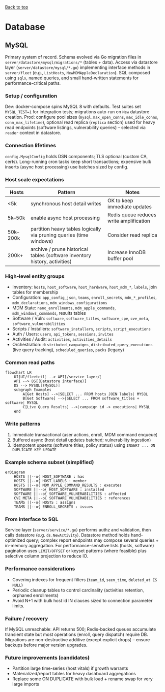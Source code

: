 [Back to top](./README.md)
# Database

## MySQL

Primary system of record. Schema evolved via Go migration files in `server/datastore/mysql/migrations/*` (tables + data). Access via datastore layer (`server/datastore/mysql/*.go`) implementing interface methods in `server/fleet` (e.g., `ListHosts`, `NewMDMAppleDeclaration`). SQL composed using `sqlx`, named queries, and small hand-written statements for performance-critical paths.

### Setup / configuration
Dev: docker-compose spins MySQL 8 with defaults. Test suites set `MYSQL_TEST=1` for integration tests; migrations auto-run on `New` datastore creation. Prod: configure pool sizes (`mysql.max_open_conns`, `max_idle_conns`, `conn_max_lifetime`), optional read replica (`replica` section) used for heavy read endpoints (software listings, vulnerability queries) – selected via `reader` context in datastore.

### Connection lifetimes
`config.MysqlConfig` holds DSN components; TLS optional (custom CA, certs). Long-running cron tasks keep short transactions; expensive bulk inserts (async host processing) use batches sized by config.

### Host scale expectations
| Hosts | Pattern | Notes |
|-------|---------|-------|
| <5k | synchronous host detail writes | OK to keep immediate updates |
| 5k–50k | enable async host processing | Redis queue reduces write amplification |
| 50k–200k | partition heavy tables logically via pruning queries (time windows) | Consider read replica |
| 200k+ | archive / prune historical tables (software inventory history, activities) | Increase InnoDB buffer pool |

### High-level entity groups
* Inventory: `hosts`, `host_software`, `host_hardware`, `host_mdm_*`, `labels`, join tables for membership
* Configuration: `app_config_json`, `teams`, `enroll_secrets`, `mdm_*_profiles`, `mdm_declarations`, `mdm_windows_configurations`
* MDM State: `nano_enrollments`, `mdm_apple_commands`, `mdm_windows_commands`, results tables
* Software / Vuln: `software`, `software_titles`, `software_cpe`, `cve_meta`, `software_vulnerabilities`
* Scripts / Installers: `software_installers`, `scripts`, `script_executions`
* Auth / Users: `users`, `api_tokens`, `sessions`, `invites`
* Activities / Audit: `activities`, `activities_details`
* Orchestration: `distributed_campaigns`, `distributed_query_executions` (live query tracking), `scheduled_queries`, `packs` (legacy)

### Common read paths
```mermaid
flowchart LR
	UI[UI/fleetctl] --> API[/service layer/]
	API --> DS[(Datastore interface)]
	DS --> MYSQL[(MySQL)]
	subgraph Examples
		A[Get Hosts] -->|SELECT ... FROM hosts JOIN labels| MYSQL
		B[Get Software] -->|SELECT ... FROM software_titles + software| MYSQL
		C[Live Query Results] -->|campaign id -> executions| MYSQL
	end
```

### Write patterns
1. Immediate transactional (user actions, enroll, MDM command enqueue)
2. Buffered async (host detail updates batched; vulnerability ingestion)
3. Idempotent upserts (software titles, policy status) using `INSERT ... ON DUPLICATE KEY UPDATE`

### Example schema subset (simplified)
```mermaid
erDiagram
	HOSTS ||--o{ HOST_SOFTWARE : has
	HOSTS ||--o{ HOST_LABELS : member
	HOSTS ||--o{ MDM_APPLE_COMMAND_RESULTS : executes
	SOFTWARE ||--o{ HOST_SOFTWARE : installed
	SOFTWARE ||--o{ SOFTWARE_VULNERABILITIES : affected
	CVE_META ||--o{ SOFTWARE_VULNERABILITIES : references
	TEAMS ||--o{ HOSTS : assigns
	TEAMS ||--o{ ENROLL_SECRETS : issues
```

### From interface to SQL
Service layer (`server/service/*.go`) performs authz and validation, then calls datastore (e.g. `ds.NewActivity`). Datastore method holds hand-optimized query; complex report endpoints may compose several queries + in-memory aggregation. For performance-sensitive lists (hosts, software) pagination uses `LIMIT/OFFSET` or keyset patterns (where feasible) plus selective column projection to reduce IO.

### Performance considerations
* Covering indexes for frequent filters (`team_id`, `seen_time`, `deleted_at IS NULL`)
* Periodic cleanup tables to control cardinality (activities retention, orphaned enrollments)
* Avoid N+1 with bulk host id IN clauses sized to connection parameter limits.

### Failure / recovery
If MySQL unreachable: API returns 500; Redis-backed queues accumulate transient state but most operations (enroll, query dispatch) require DB. Migrations are non-destructive additive (except explicit drops) – ensure backups before major version upgrades.

### Future improvements (candidates)
* Partition large time-series (host vitals) if growth warrants
* Materialized/report tables for heavy dashboard aggregations
* Replace some ON DUPLICATE with bulk load + rename swap for very large imports

